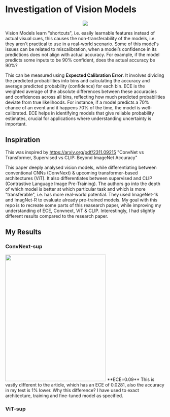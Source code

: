 # Investigation of Vision Models
<div align ="center">
 <img src="https://github.com/Mehul0x/Expected-Calibration-Error-for-Vision-Models/assets/146676085/e88c5915-dba0-4754-8888-90e90b40620c" >

  
</div>

Vision Models learn "shortcuts", i.e. easily learnable features instead of actual visual cues, this causes the non-transferability of the models, i.e. they aren't practical to use in a real-world scenario.
Some of this model's issues can be related to miscalibration, when a model’s confidence in its predictions does not align with actual accuracy.  For example, if the model predicts some inputs to be 90% confident, does the actual accuracy be 90%?

This can be measured using **Expected Calibration Error**. It involves dividing the predicted probabilities into bins and calculating the accuracy and average predicted probability (confidence) for each bin. 
ECE is the weighted average of the absolute differences between these accuracies and confidences across all bins, reflecting how much predicted probabilities deviate from true likelihoods.
For instance, if a model predicts a 70% chance of an event and it happens 70% of the time, the model is well-calibrated. ECE helps in identifying models that give reliable probability estimates,
crucial for applications where understanding uncertainty is important.

## Inspiration

This was inspired by https://arxiv.org/pdf/2311.09215 "ConvNet vs Transformer, Supervised vs CLIP: Beyond ImageNet Accuracy" 

This paper deeply analysed vision models, while differentiating between conventional CNNs (ConvNext) & upcoming transformer-based architectures (ViT). It also differentiates between supervised and CLIP (Contrastive Language Image Pre-Training). The authors go into the depth of which model is better at which particular task and which is more "transferable", i.e. has more real-world potential. They used ImageNet-1k and ImagNet-R to evaluate already pre-trained models.
My goal with this repo is to recreate some parts of this reasearch paper, while improving my understanding of ECE, Convnext, ViT & CLIP. Interestingly, I had slightly different results compared to the research paper.

## My Results

### ConvNext-sup
<img src="https://github.com/ariesiitr/Expected-Calibration-Error-for-Vision-Models/assets/146676085/c56db5fe-a646-4c88-a36c-92713efd62bf" width="317" height="398"/>
**ECE=0.09**
This is vastly different to the article, which has an ECE of 0.0281, also the accuracy in my test is 1% lower. Why this difference? I have used to exact architecture, training and fine-tuned model as specified. 

### ViT-sup
